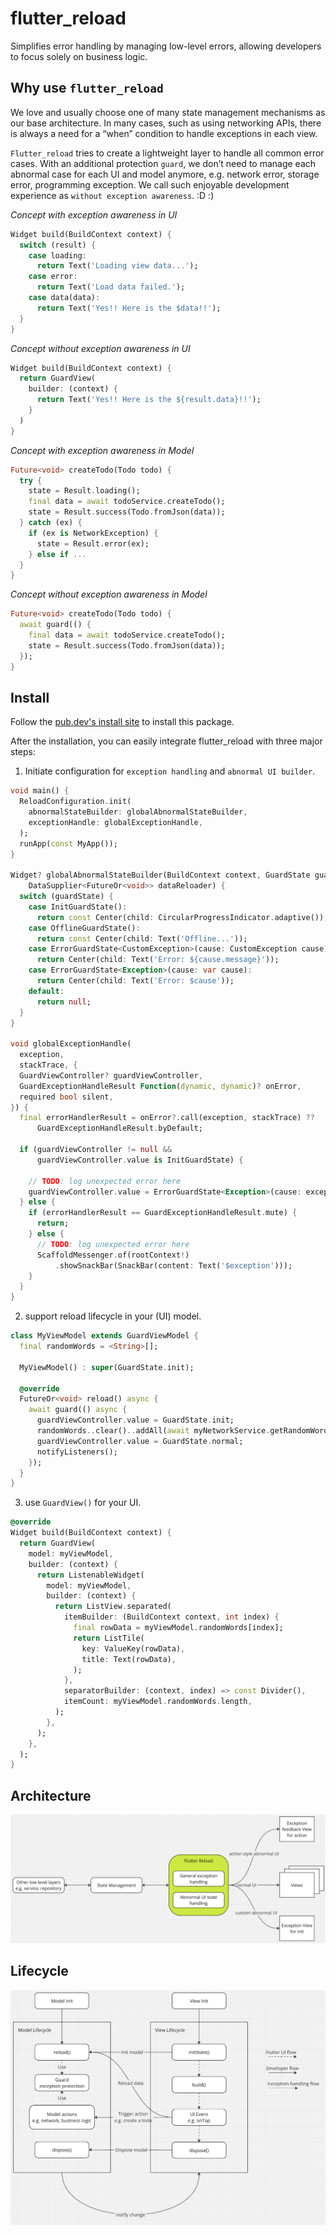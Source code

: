 # flutter_reload
Simplifies error handling by managing low-level errors, allowing developers to focus solely on business logic.

## Why use `flutter_reload`
We love and usually choose one of many state management mechanisms as our base architecture.
In many cases, such as using networking APIs, there is always a need for a “when” condition to handle exceptions in each view.

`Flutter_reload` tries to create a lightweight layer to handle all common error cases.
With an additional protection `guard`, we don’t need to manage each abnormal case for each UI and model anymore,
e.g. network error, storage error, programming exception.
We call such enjoyable development experience as `without exception awareness`. :D :)

*Concept with exception awareness in UI*
```dart
Widget build(BuildContext context) {
  switch (result) {
    case loading:
      return Text('Loading view data...');
    case error:
      return Text('Load data failed.');
    case data(data):
      return Text('Yes!! Here is the $data!!');
  }
}
```

*Concept without exception awareness in UI*
```dart
Widget build(BuildContext context) {
  return GuardView(
    builder: (context) {
      return Text('Yes!! Here is the ${result.data}!!');
    }
  )
}
```

*Concept with exception awareness in Model*
```dart
Future<void> createTodo(Todo todo) {
  try {
    state = Result.loading();
    final data = await todoService.createTodo();
    state = Result.success(Todo.fromJson(data));
  } catch (ex) {
    if (ex is NetworkException) {
      state = Result.error(ex);
    } else if ...
  }
}
```

*Concept without exception awareness in Model*
```dart
Future<void> createTodo(Todo todo) {
  await guard(() {
    final data = await todoService.createTodo();
    state = Result.success(Todo.fromJson(data));
  });
}
```

## Install
Follow the [pub.dev's install site](https://pub.dev/packages/flutter_reload/install) to install this package.

After the installation, you can easily integrate flutter_reload with three major steps:

1. Initiate configuration for `exception handling` and `abnormal UI builder`.

```dart
void main() {
  ReloadConfiguration.init(
    abnormalStateBuilder: globalAbnormalStateBuilder,
    exceptionHandle: globalExceptionHandle,
  );
  runApp(const MyApp());
}

Widget? globalAbnormalStateBuilder(BuildContext context, GuardState guardState,
    DataSupplier<FutureOr<void>> dataReloader) {
  switch (guardState) {
    case InitGuardState():
      return const Center(child: CircularProgressIndicator.adaptive());
    case OfflineGuardState():
      return const Center(child: Text('Offline...'));
    case ErrorGuardState<CustomException>(cause: CustomException cause):
      return Center(child: Text('Error: ${cause.message}'));
    case ErrorGuardState<Exception>(cause: var cause):
      return Center(child: Text('Error: $cause'));
    default:
      return null;
  }
}

void globalExceptionHandle(
  exception,
  stackTrace, {
  GuardViewController? guardViewController,
  GuardExceptionHandleResult Function(dynamic, dynamic)? onError,
  required bool silent,
}) {
  final errorHandlerResult = onError?.call(exception, stackTrace) ??
      GuardExceptionHandleResult.byDefault;

  if (guardViewController != null &&
      guardViewController.value is InitGuardState) {
    
    // TODO: log unexpected error here
    guardViewController.value = ErrorGuardState<Exception>(cause: exception);
  } else {
    if (errorHandlerResult == GuardExceptionHandleResult.mute) {
      return;
    } else {
      // TODO: log unexpected error here
      ScaffoldMessenger.of(rootContext!)
          .showSnackBar(SnackBar(content: Text('$exception')));
    }
  }
}
```

2. support reload lifecycle in your (UI) model.

```dart
class MyViewModel extends GuardViewModel {
  final randomWords = <String>[];

  MyViewModel() : super(GuardState.init);

  @override
  FutureOr<void> reload() async {
    await guard(() async {
      guardViewController.value = GuardState.init;
      randomWords..clear()..addAll(await myNetworkService.getRandomWordsFromServer());
      guardViewController.value = GuardState.normal;
      notifyListeners();
    });
  }
}
```

3. use `GuardView()` for your UI.

```dart
@override
Widget build(BuildContext context) {
  return GuardView(
    model: myViewModel,
    builder: (context) {
      return ListenableWidget(
        model: myViewModel,
        builder: (context) {
          return ListView.separated(
            itemBuilder: (BuildContext context, int index) {
              final rowData = myViewModel.randomWords[index];
              return ListTile(
                key: ValueKey(rowData),
                title: Text(rowData),
              );
            },
            separatorBuilder: (context, index) => const Divider(),
            itemCount: myViewModel.randomWords.length,
          );
        },
      );
    },
  );
}
```

## Architecture
![Architecture](resources/layer_design.png)

## Lifecycle
![Architecture](resources/lifecycle.png)
